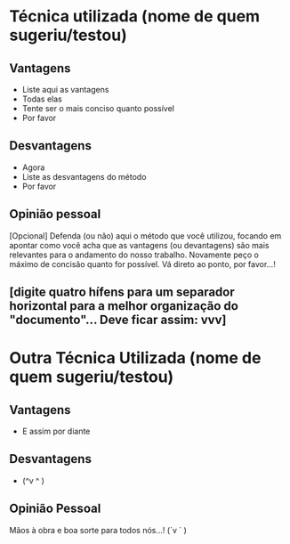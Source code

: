 # Técnica utilizada (nome de quem sugeriu/testou)

Vantagens
---------

+ Liste aqui as vantagens
+ Todas elas
+ Tente ser o mais conciso quanto possível
+ Por favor

Desvantagens
------------

+ Agora
+ Liste as desvantagens do método
+ Por favor

Opinião pessoal
---------------

[Opcional] Defenda (ou não) aqui o método que você utilizou, focando em apontar como você acha que as vantagens (ou devantagens) são mais relevantes para o andamento do nosso trabalho. Novamente peço o máximo de concisão quanto for possível. Vá direto ao ponto, por favor...!

[digite quatro hífens para um separador horizontal para a melhor organização do "documento"... Deve ficar assim: vvv]
----

# Outra Técnica Utilizada (nome de quem sugeriu/testou)

Vantagens
---------
+ E assim por diante

Desvantagens
------------

+ (^v ^ )

Opinião Pessoal
---------------

Mãos à obra e boa sorte para todos nós...! (´v ` )
